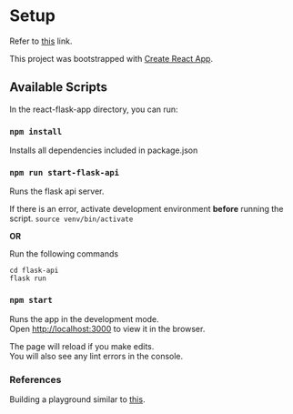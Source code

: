 # Setup

Refer to [this](https://blog.miguelgrinberg.com/post/how-to-create-a-react--flask-project) link.

This project was bootstrapped with [Create React App](https://github.com/facebook/create-react-app).

## Available Scripts

In the react-flask-app directory, you can run:

### `npm install`

Installs all dependencies included in package.json

### `npm run start-flask-api`

Runs the flask api server.

If there is an error, activate development environment **before** running the script.
`source venv/bin/activate`

**OR**

Run the following commands

```
cd flask-api
flask run
```

### `npm start`

Runs the app in the development mode.<br />
Open [http://localhost:3000](http://localhost:3000) to view it in the browser.

The page will reload if you make edits.<br />
You will also see any lint errors in the console.

### References

Building a playground similar to [this](https://asn1.io/asn1playground/).
